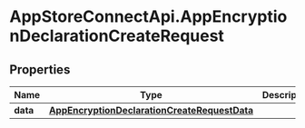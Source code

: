 # AppStoreConnectApi.AppEncryptionDeclarationCreateRequest

## Properties

Name | Type | Description | Notes
------------ | ------------- | ------------- | -------------
**data** | [**AppEncryptionDeclarationCreateRequestData**](AppEncryptionDeclarationCreateRequestData.md) |  | 


